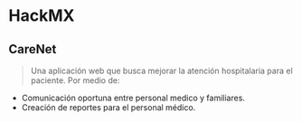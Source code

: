 # HackMX
## CareNet

> Una aplicación web que busca mejorar la atención hospitalaria para el paciente. Por medio de:

* Comunicación oportuna entre personal medico y familiares.
* Creación de reportes para el personal médico.